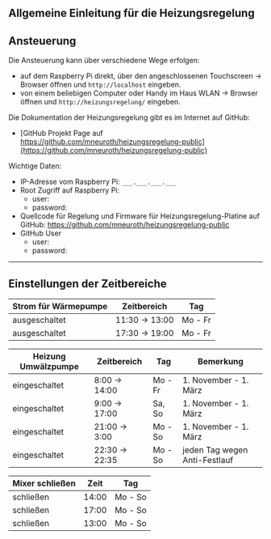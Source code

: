 ## Allgemeine Einleitung für die Heizungsregelung

Ansteuerung
-----------

Die Ansteuerung kann über verschiedene Wege erfolgen:

- auf dem Raspberry Pi direkt, über den angeschlossenen Touchscreen -> Browser öffnen und `http://localhost` eingeben.
- von einem beliebigen Computer oder Handy im Haus WLAN -> Browser öffnen und `http://heizungsregelung/` eingeben.

Die Dokumentation der Heizungsregelung gibt es im Internet auf GitHub:

- [GitHub Projekt Page auf https://github.com/mneuroth/heizungsregelung-public](https://github.com/mneuroth/heizungsregelung-public)

Wichtige Daten:

- IP-Adresse vom Raspberry Pi: `___.___.___.___`
- Root Zugriff auf Raspberry Pi: 
    - user: `              `
	- password: `              `
- Quellcode für Regelung und Firmware für Heizungsregelung-Platine auf GitHub: https://github.com/mneuroth/heizungsregelung-public
- GitHub User 
    - user: `              `
	- password: `              `
	
----	

Einstellungen der Zeitbereiche
------------------------------

Strom für Wärmepumpe | Zeitbereich | Tag
------------- | -------------- | --------
ausgeschaltet | 11:30 -> 13:00 | Mo - Fr
ausgeschaltet | 17:30 -> 19:00 | Mo - Fr

Heizung Umwälzpumpe | Zeitbereich | Tag  | Bemerkung
------------- | -------------- | ------- | ------
eingeschaltet | 8:00 -> 14:00  | Mo - Fr | 1. November - 1. März
eingeschaltet | 9:00 -> 17:00  | Sa, So  | 1. November - 1. März
eingeschaltet | 21:00 -> 3:00  | Mo - So | 1. November - 1. März
eingeschaltet | 22:30 -> 22:35 | Mo - So | jeden Tag wegen Anti-Festlauf

Mixer schließen | Zeit | Tag
--------------- | ---- | -----
schließen | 14:00 | Mo - So
schließen | 17:00 | Mo - So
schließen | 13:00 | Mo - So
	